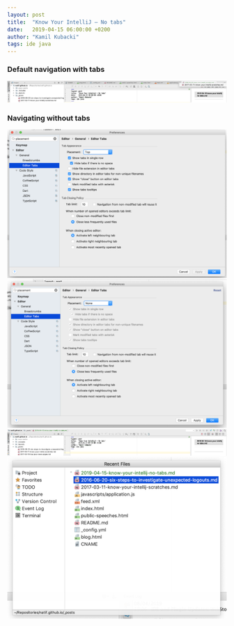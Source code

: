 ```yaml
---
layout: post
title:  "Know Your IntelliJ – No tabs"
date:   2019-04-15 06:00:00 +0200
author: "Kamil Kubacki"
tags: ide java
---
```



### Default navigation with tabs
<img src="/images/blog/posts/know-your-intellij-no-tabs/tabs-view.png" alt="tabs-view" />


### Navigating without tabs
<img src="/images/blog/posts/know-your-intellij-no-tabs/settings-tabson.png" alt="no-tabs-view" />
<img src="/images/blog/posts/know-your-intellij-no-tabs/settings-tabsoff.png" alt="no-tabs-view" />


<img src="/images/blog/posts/know-your-intellij-no-tabs/no-tabs-view.png" alt="no-tabs-view" />

<img src="/images/blog/posts/know-your-intellij-no-tabs/recent-files.png" alt="no-tabs-view" />


